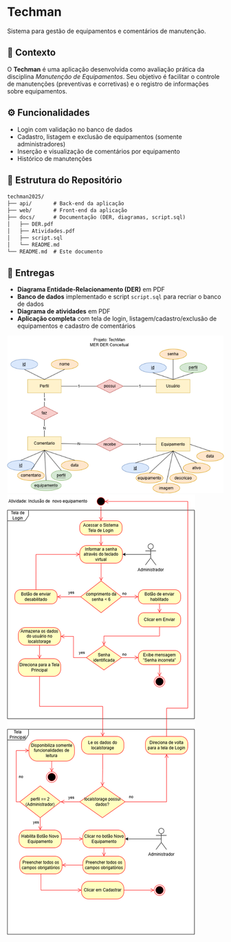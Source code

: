 # Techman

Sistema para gestão de equipamentos e comentários de manutenção.

## 📌 Contexto

O **Techman** é uma aplicação desenvolvida como avaliação prática da disciplina *Manutenção de Equipamentos*. Seu objetivo é facilitar o controle de manutenções (preventivas e corretivas) e o registro de informações sobre equipamentos.

## ⚙️ Funcionalidades

- Login com validação no banco de dados
- Cadastro, listagem e exclusão de equipamentos (somente administradores)
- Inserção e visualização de comentários por equipamento
- Histórico de manutenções

## 📂 Estrutura do Repositório

```text
techman2025/
├── api/       # Back-end da aplicação
├── web/       # Front-end da aplicação
├── docs/      # Documentação (DER, diagramas, script.sql)
│   ├── DER.pdf
│   ├── Atividades.pdf
│   ├── script.sql
│   └── README.md
└── README.md  # Este documento
```

## 📝 Entregas

- **Diagrama Entidade-Relacionamento (DER)** em PDF
- **Banco de dados** implementado e script `script.sql` para recriar o banco de dados
- **Diagrama de atividades** em PDF
- **Aplicação completa** com tela de login, listagem/cadastro/exclusão de equipamentos e cadastro de comentários

![alt text](docs/mer-der.png)
![alt text](docs/uml-atividades.png)